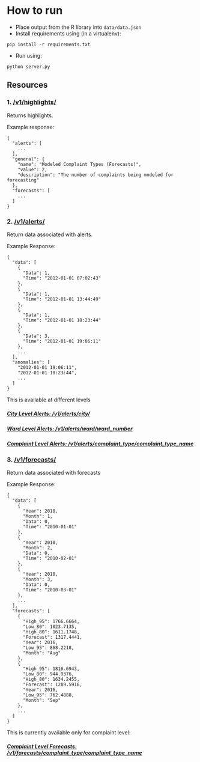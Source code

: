 # How to run

* Place output from the R library into `data/data.json`
* Install requirements using (in a virtualenv):
 ```
pip install -r requirements.txt
```

* Run using:
```
python server.py
```



## Resources

### 1. [/v1/highlights/](http://localhost:5000/v1/highlights/)

Returns highlights.

Example response:
```
{
  "alerts": [
    ...
  ],
  "general": {
    "name": "Modeled Complaint Types (Forecasts)",
    "value": 2,
    "description": "The number of complaints being modeled for forecasting"
  },
  "forecasts": [
    ...
  ]
}
```

### 2. [/v1/alerts/](http://localhost:5000/v1/alerts/)

Return data associated with alerts.

Example Response:


```
{
  "data": [
    {
      "Data": 1,
      "Time": "2012-01-01 07:02:43"
    },
    {
      "Data": 1,
      "Time": "2012-01-01 13:44:49"
    },
    {
      "Data": 1,
      "Time": "2012-01-01 18:23:44"
    },
    {
      "Data": 3,
      "Time": "2012-01-01 19:06:11"
    },
    ...
  ],
  "anomalies": [
    "2012-01-01 19:06:11",
    "2012-01-01 18:23:44",
    ...
  ]
}

```

This is available at different levels
##### [City Level Alerts: /v1/alerts/city/](http://localhost:5000/v1/alerts/city/)
##### [Ward Level Alerts: /v1/alerts/ward/ward_number](http://localhost:5000/v1/alerts/ward/N188)
##### [Complaint Level Alerts: /v1/alerts/complaint_type/complaint_type_name](http://localhost:5000/v1/alerts/complaint_type/Mosquito%20menace%20)



### 3. [/v1/forecasts/](http://localhost:5000/v1/forecasts/)

Return data associated with forecasts

Example Response:


```
{
  "data": [
    {
      "Year": 2010,
      "Month": 1,
      "Data": 0,
      "Time": "2010-01-01"
    },
    {
      "Year": 2010,
      "Month": 2,
      "Data": 0,
      "Time": "2010-02-01"
    },
    {
      "Year": 2010,
      "Month": 3,
      "Data": 0,
      "Time": "2010-03-01"
    },
    ...
  ],
  "forecasts": [
    {
      "High_95": 1766.6664,
      "Low_80": 1023.7135,
      "High_80": 1611.1748,
      "Forecast": 1317.4441,
      "Year": 2016,
      "Low_95": 868.2218,
      "Month": "Aug"
    },
    {
      "High_95": 1816.6943,
      "Low_80": 944.9376,
      "High_80": 1634.2455,
      "Forecast": 1289.5916,
      "Year": 2016,
      "Low_95": 762.4888,
      "Month": "Sep"
    },
    ...
  ]
}
```

This is currently available only for complaint level:
##### [Complaint Level Forecasts: /v1/forecasts/complaint_type/complaint_type_name](http://localhost:5000/v1/forecasts/complaint_type/Non%20Burning%20of%20Street%20Lights)
